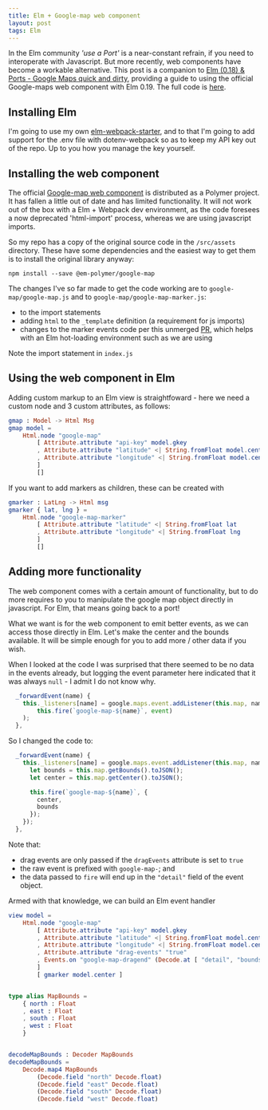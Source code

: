 ```yaml
---
title: Elm + Google-map web component
layout: post
tags: Elm
---
```


In the Elm community _'use a Port'_ is a near-constant refrain, if you need to interoperate with Javascript. But more recently, web components have become a workable alternative. This post is a companion to [Elm (0.18) & Ports - Google Maps quick and dirty](/2016/12/elm-ports-google-maps), providing a guide to using the official Google-maps web component with Elm 0.19. The full code is [here](https://github.com/simonh1000/elm-google-map-webcomponent).

## Installing Elm

I'm going to use my own [elm-webpack-starter](https://github.com/simonh1000/elm-webpack-starter), and to that I'm going to add support for the .env file with dotenv-webpack so as to keep my API key out of the repo. Up to you how you manage the key yourself.

## Installing the web component

The official [Google-map web component](https://www.webcomponents.org/element/GoogleWebComponents/google-map) is distributed as a Polymer project. It has fallen a little out of date and has limited functionality. It will not work out of the box with a Elm + Webpack dev environment, as the code foresees a now deprecated 'html-import' process, whereas we are using javascript imports.

So my repo has a copy of the original source code in the `/src/assets` directory. These have some dependencies and the easiest way to get them is to install the original library anyway:

```
npm install --save @em-polymer/google-map
```

The changes I've so far made to get the code working are to `google-map/google-map.js` and to `google-map/google-map-marker.js`:

- to the import statements
- adding `html` to the `_template` definition (a requirement for js imports)
- changes to the marker events code per this unmerged [PR](https://github.com/GoogleWebComponents/google-map/pull/397/files#diff-3df3a2c83cdee5d2b2cbfab6208ba2b4), which helps with an Elm hot-loading environment such as we are using

Note the import statement in `index.js`

## Using the web component in Elm

Adding custom markup to an Elm view is straightfoward - here we need a custom node and 3 custom attributes, as follows:

```elm
gmap : Model -> Html Msg
gmap model =
    Html.node "google-map"
        [ Attribute.attribute "api-key" model.gkey
        , Attribute.attribute "latitude" <| String.fromFloat model.center.lat
        , Attribute.attribute "longitude" <| String.fromFloat model.center.lng
        ]
        []
```

If you want to add markers as children, these can be created with

```elm
gmarker : LatLng -> Html msg
gmarker { lat, lng } =
    Html.node "google-map-marker"
        [ Attribute.attribute "latitude" <| String.fromFloat lat
        , Attribute.attribute "longitude" <| String.fromFloat lng
        ]
        []
```

## Adding more functionality

The web component comes with a certain amount of functionality, but to do more requires to you to manipulate the google map object directly in javascript. For Elm, that means going back to a port!

What we want is for the web component to emit better events, as we can access those directly in Elm. Let's make the center and the bounds available. It will be simple enough for you to add more / other data if you wish.

When I looked at the code I was surprised that there seemed to be no data in the events already, but logging the event parameter here indicated that it was always `null` - I admit I do not know why.

```js
  _forwardEvent(name) {
    this._listeners[name] = google.maps.event.addListener(this.map, name, (event) =>
        this.fire(`google-map-${name}`, event)
    );
  },
```

So I changed the code to:

```js
  _forwardEvent(name) {
    this._listeners[name] = google.maps.event.addListener(this.map, name, (event) => {
      let bounds = this.map.getBounds().toJSON();
      let center = this.map.getCenter().toJSON();

      this.fire(`google-map-${name}`, {
        center,
        bounds
      });
    });
  },
```

Note that:

- drag events are only passed if the `dragEvents` attribute is set to `true`
- the raw event is prefixed with `google-map-`; and
- the data passed to `fire` will end up in the `"detail"` field of the event object.

Armed with that knowledge, we can build an Elm event handler

```elm
view model =
    Html.node "google-map"
        [ Attribute.attribute "api-key" model.gkey
        , Attribute.attribute "latitude" <| String.fromFloat model.center.lat
        , Attribute.attribute "longitude" <| String.fromFloat model.center.lng
        , Attribute.attribute "drag-events" "true"
        , Events.on "google-map-dragend" (Decode.at [ "detail", "bounds" ] decodeMapBounds |> Decode.map OnDragEnd)
        ]
        [ gmarker model.center ]


type alias MapBounds =
    { north : Float
    , east : Float
    , south : Float
    , west : Float
    }


decodeMapBounds : Decoder MapBounds
decodeMapBounds =
    Decode.map4 MapBounds
        (Decode.field "north" Decode.float)
        (Decode.field "east" Decode.float)
        (Decode.field "south" Decode.float)
        (Decode.field "west" Decode.float)
```
